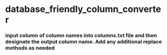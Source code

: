 # database_friendly_column_converter


### input column of column names into columns.txt file and then designate the output column name. Add any additional replace methods as needed
